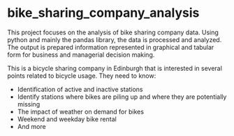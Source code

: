 # bike_sharing_company_analysis
This project focuses on the analysis of bike sharing company data. Using python and mainly the pandas library, the data is processed and analyzed. The output is prepared information represented in graphical and tabular form for business and managerial decision making.

This is a bicycle sharing company in Edinburgh that is interested in several points related to bicycle usage. They need to know:
 - Identification of active and inactive stations
 - Identify stations where bikes are piling up and where they are potentially missing
 - The impact of weather on demand for bikes
 - Weekend and weekday bike rental
 - And more
